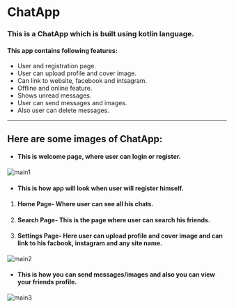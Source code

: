 # ChatApp

### This is a ChatApp which is built using kotlin language.
#### This app contains following features:
- User and registration page.
- User can upload profile and cover image.
- Can link to website, facebook and intsagram.
- Offline and online feature.
- Shows unread messages.
- User can send messages and images.
- Also user can delete messages.
-------------------
## Here are some images of ChatApp:
- #### This is welcome page, where user can login or register. 
![main1](https://user-images.githubusercontent.com/69693530/97798650-031a1580-1c4e-11eb-91cb-e79f0e594231.png)

- #### This is how app will look when user will register himself.

1. #### Home Page- Where user can see all his chats.
2. ####  Search Page- This is the page where user can search his friends.
3. #### Settings Page- Here user can upload profile and cover image and can link to his facbook, instagram and any site name.
![main2](https://user-images.githubusercontent.com/69693530/97798698-74f25f00-1c4e-11eb-85cf-9ca27433b69b.jpg)


- #### This is how you can send messages/images and also you can view your friends profile.
![main3](https://user-images.githubusercontent.com/69693530/97798715-8d627980-1c4e-11eb-97b2-05feb73ce517.jpg)
